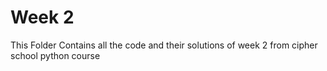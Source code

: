# Week 2
This Folder Contains all the code and their solutions of week 2 from cipher school python course
